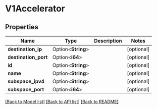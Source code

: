 # V1Accelerator

## Properties

Name | Type | Description | Notes
------------ | ------------- | ------------- | -------------
**destination_ip** | Option<**String**> |  | [optional]
**destination_port** | Option<**i64**> |  | [optional]
**id** | Option<**String**> |  | [optional]
**name** | Option<**String**> |  | [optional]
**subspace_ipv4** | Option<**String**> |  | [optional]
**subspace_port** | Option<**i64**> |  | [optional]

[[Back to Model list]](../README.md#documentation-for-models) [[Back to API list]](../README.md#documentation-for-api-endpoints) [[Back to README]](../README.md)


